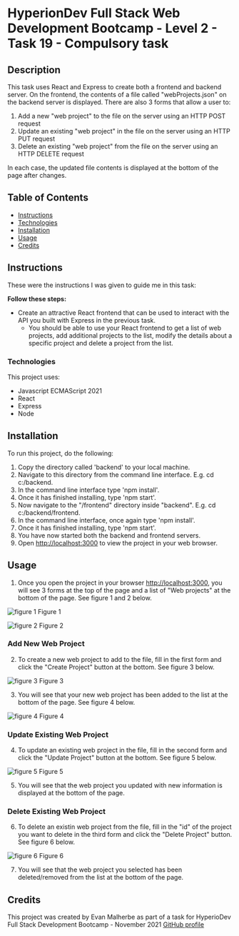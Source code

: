 # HyperionDev Full Stack Web Development Bootcamp - Level 2 - Task 19 - Compulsory task 

## Description
This task uses React and Express to create both a frontend and backend server. On the frontend, the contents of a file called "webProjects.json" on the backend server is displayed. There are also 3 forms that allow a user to:
1. Add a new "web project" to the file on the server using an HTTP POST request
2. Update an existing "web project" in the file on the server using an HTTP PUT request
3. Delete an existing "web project" from the file on the server using an HTTP DELETE request

In each case, the updated file contents is displayed at the bottom of the page after changes.

## Table of Contents
* [Instructions](#instructions)
* [Technologies](#technologies)
* [Installation](#installation)
* [Usage](#usage)
* [Credits](#credits) 

## Instructions
These were the instructions I was given to guide me in this task:

**Follow these steps:**
* Create an attractive React frontend that can be used to interact with the API you built with Express in the previous task.
    * You should be able to use your React frontend to get a list of web projects, add additional projects to the list, modify the details about a specific project and delete a project from the list.

### Technologies
This project uses:
* Javascript ECMAScript 2021
* React
* Express
* Node 

## Installation
To run this project, do the following:
1. Copy the directory called 'backend' to your local machine.
2. Navigate to this directory from the command line interface. E.g. cd c:/backend.
3. In the command line interface type 'npm install'.
4. Once it has finished installing, type 'npm start'. 
5. Now navigate to the "/frontend" directory inside "backend". E.g. cd c:/backend/frontend.
6. In the command line interface, once again type 'npm install'.
7. Once it has finished installing, type 'npm start'.
8. You have now started both the backend and frontend servers.
9. Open [http://localhost:3000](http://localhost:3000) to view the project in your web browser.

## Usage
1. Once you open the project in your browser [http://localhost:3000](http://localhost:3000), you will see 3 forms at the top of the page and a list of "Web projects" at the bottom of the page. See figure 1 and 2 below.

![figure 1](screenshots/screenshot1.png)
Figure 1

![figure 2](screenshots/screenshot2.png)
Figure 2

### Add New Web Project
2. To create a new web project to add to the file, fill in the first form and click the "Create Project" button at the bottom. See figure 3 below.

![figure 3](screenshots/screenshot3.png)
Figure 3

3. You will see that your new web project has been added to the list at the bottom of the page. See figure 4 below.

![figure 4](screenshots/screenshot4.png)
Figure 4

### Update Existing Web Project
4. To update an existing web project in the file, fill in the second form and click the "Update Project" button at the bottom. See figure 5 below.

![figure 5](screenshots/screenshot5.png)
Figure 5

5. You will see that the web project you updated with new information is displayed at the bottom of the page.

### Delete Existing Web Project
6. To delete an existin web project from the file, fill in the "id" of the project you want to delete in the third form and click the "Delete Project" button. See figure 6 below.

![figure 6](screenshots/screenshot6.png)
Figure 6

7. You will see that the web project you selected has been deleted/removed from the list at the bottom of the page.

## Credits
This project was created by Evan Malherbe as part of a task for HyperioDev Full Stack Development Bootcamp - November 2021 [GitHub profile](https://github.com/evanmalherbe) 
